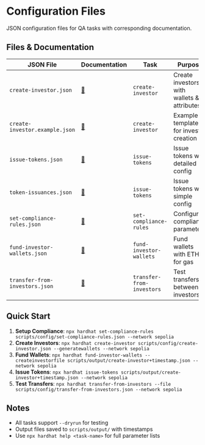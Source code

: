 # Configuration Files

JSON configuration files for QA tasks with corresponding documentation.

## Files & Documentation

| JSON File | Documentation | Task | Purpose |
|-----------|---------------|------|---------|
| `create-investor.json` | [📖](create-investor.md) | `create-investor` | Create investors with wallets & attributes |
| `create-investor.example.json` | [📖](create-investor.example.md) | `create-investor` | Example template for investor creation |
| `issue-tokens.json` | [📖](issue-tokens.md) | `issue-tokens` | Issue tokens with detailed config |
| `token-issuances.json` | [📖](issue-tokens.md) | `issue-tokens` | Issue tokens with simple config |
| `set-compliance-rules.json` | [📖](set-compliance-rules.md) | `set-compliance-rules` | Configure compliance parameters |
| `fund-investor-wallets.json` | [📖](fund-investor-wallets.md) | `fund-investor-wallets` | Fund wallets with ETH for gas |
| `transfer-from-investors.json` | [📖](transfer-from-investors.md) | `transfer-from-investors` | Test transfers between investors |

## Quick Start

1. **Setup Compliance**: `npx hardhat set-compliance-rules scripts/config/set-compliance-rules.json --network sepolia`
2. **Create Investors**: `npx hardhat create-investor scripts/config/create-investor.json --generatewallets --network sepolia`
3. **Fund Wallets**: `npx hardhat fund-investor-wallets --createinvestorfile scripts/output/create-investor+timestamp.json --network sepolia`
4. **Issue Tokens**: `npx hardhat issue-tokens scripts/output/create-investor+timestamp.json --network sepolia`
5. **Test Transfers**: `npx hardhat transfer-from-investors --file scripts/config/transfer-from-investors.json --network sepolia`

## Notes
- All tasks support `--dryrun` for testing
- Output files saved to `scripts/output/` with timestamps
- Use `npx hardhat help <task-name>` for full parameter lists